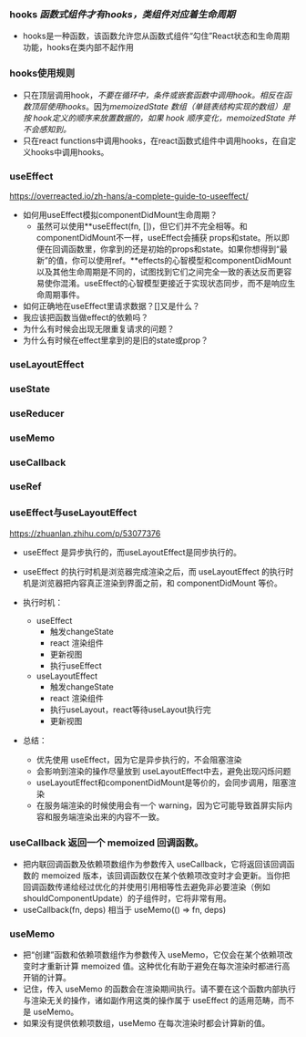 ### hooks *函数式组件才有hooks，类组件对应着生命周期*
- hooks是一种函数，该函数允许您从函数式组件“勾住”React状态和生命周期功能，hooks在类内部不起作用
### hooks使用规则
- 只在顶层调用hook，*不要在循环中，条件或嵌套函数中调用hook。相反在函数顶层使用hooks*。因为*memoizedState 数组（单链表结构实现的数组）是按 hook定义的顺序来放置数据的，如果 hook 顺序变化，memoizedState 并不会感知到。*
- 只在react functions中调用hooks，在react函数式组件中调用hooks，在自定义hooks中调用hooks。

### useEffect
https://overreacted.io/zh-hans/a-complete-guide-to-useeffect/
- 如何用useEffect模拟componentDidMount生命周期？
  - 虽然可以使用**useEffect(fn, [])，但它们并不完全相等。和componentDidMount不一样，useEffect会捕获 props和state。所以即便在回调函数里，你拿到的还是初始的props和state。如果你想得到“最新”的值，你可以使用ref。**effects的心智模型和componentDidMount以及其他生命周期是不同的，试图找到它们之间完全一致的表达反而更容易使你混淆。useEffect的心智模型更接近于实现状态同步，而不是响应生命周期事件。
- 如何正确地在useEffect里请求数据？[]又是什么？
- 我应该把函数当做effect的依赖吗？
- 为什么有时候会出现无限重复请求的问题？
- 为什么有时候在effect里拿到的是旧的state或prop？
### useLayoutEffect
### useState
### useReducer
### useMemo
### useCallback
### useRef
### useEffect与useLayoutEffect
https://zhuanlan.zhihu.com/p/53077376
- useEffect 是异步执行的，而useLayoutEffect是同步执行的。
- useEffect 的执行时机是浏览器完成渲染之后，而 useLayoutEffect 的执行时机是浏览器把内容真正渲染到界面之前，和 componentDidMount 等价。
- 执行时机：
  - useEffect
    - 触发changeState
    - react 渲染组件
    - 更新视图
    - 执行useEffect
  - useLayoutEffect
    - 触发changeState
    - react 渲染组件
    - 执行useLayout，react等待useLayout执行完
    - 更新视图

- 总结：
  - 优先使用 useEffect，因为它是异步执行的，不会阻塞渲染
  - 会影响到渲染的操作尽量放到 useLayoutEffect中去，避免出现闪烁问题
  - useLayoutEffect和componentDidMount是等价的，会同步调用，阻塞渲染
  - 在服务端渲染的时候使用会有一个 warning，因为它可能导致首屏实际内容和服务端渲染出来的内容不一致。

### useCallback 返回一个 memoized 回调函数。
- 把内联回调函数及依赖项数组作为参数传入 useCallback，它将返回该回调函数的 memoized 版本，该回调函数仅在某个依赖项改变时才会更新。当你把回调函数传递给经过优化的并使用引用相等性去避免非必要渲染（例如 shouldComponentUpdate）的子组件时，它将非常有用。
- useCallback(fn, deps) 相当于 useMemo(() => fn, deps)

### useMemo
- 把“创建”函数和依赖项数组作为参数传入 useMemo，它仅会在某个依赖项改变时才重新计算 memoized 值。这种优化有助于避免在每次渲染时都进行高开销的计算。
- 记住，传入 useMemo 的函数会在渲染期间执行。请不要在这个函数内部执行与渲染无关的操作，诸如副作用这类的操作属于 useEffect 的适用范畴，而不是 useMemo。
- 如果没有提供依赖项数组，useMemo 在每次渲染时都会计算新的值。

